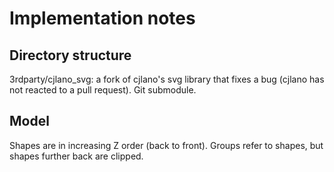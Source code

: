 Implementation notes
====================

Directory structure
-------------------

3rdparty/cjlano_svg: a fork of cjlano's svg library that fixes a bug (cjlano has
not reacted to a pull request). Git submodule.


Model
-----

Shapes are in increasing Z order (back to front).
Groups refer to shapes, but shapes further back are clipped. 